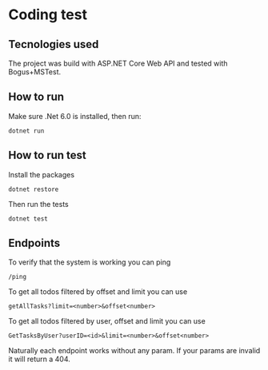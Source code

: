 # Coding test
## Tecnologies used
The project was build with ASP.NET Core Web API and tested with Bogus+MSTest.
## How to run
Make sure .Net 6.0 is installed, then run: 
```
dotnet run
```
## How to run test
Install the packages
``` 
dotnet restore
```
Then run the tests
```
dotnet test 
```
## Endpoints
To verify that the system is working you can ping 
```
/ping
```
To get all todos filtered by offset and limit you can use 
```
getAllTasks?limit=<number>&offset<number>
```
To get all todos filtered by user, offset and limit you can use
```
GetTasksByUser?userID=<id>&limit=<number>&offset<number>
```
Naturally each endpoint works without any param. If your params are invalid 
it will return a 404.
